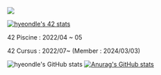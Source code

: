 

<a href="https://cv.42.fr/hyeondle" target="_blank">
  <img src="https://img.shields.io/badge/42Cert-000000?style=for-the-badge&logo=42&logoColor=FFFFFF"/>
</a>

<a href="https://cv.42.fr/hyeondle"><img src="https://badge.mediaplus.ma/kettlebells/hyeondle?1337Badge=off&UM6P=off" alt="hyeondle's 42 stats" /></a>

<a>42 Piscine : 2022/04 ~ 05</a>

<a>42 Cursus : 2022/07~ (Member : 2024/03/03)</a>

![hyeondle's GitHub stats](https://github-readme-stats-hyeondles-projects.vercel.app?username=hyeondle&count_private=true&include_all_commits=true)
[![Anurag's GitHub stats](https://github-readme-stats.vercel.app/api?username=hyeondle&count_private=true&include_all_commits=true)](https://github.com/hyeondle/github-readme-stats)
